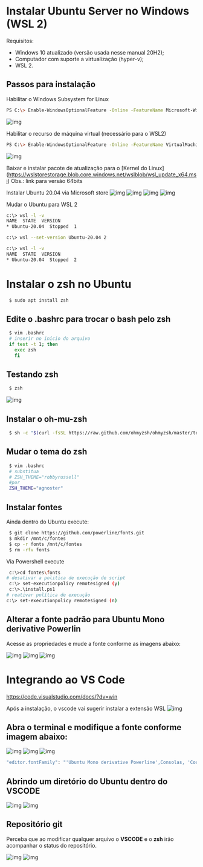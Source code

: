 # Instalar Ubuntu Server no Windows (WSL 2)

Requisitos:

- Windows 10 atualizado (versão usada nesse manual 20H2);
- Computador com suporte a virtualização (hyper-v);
- WSL 2.

## Passos para instalação

Habilitar o Windows Subsystem for Linux
```bash
PS C:\> Enable-WindowsOptionalFeature -Online -FeatureName Microsoft-Windows-Subsystem-Linux
```
![img](/images/01.png)

Habilitar o recurso de máquina virtual (necessário para o WSL2)
```bash
PS C:\> Enable-WindowsOptionalFeature -Online -FeatureName VirtualMachinePlatform
```
![img](/images/02.png)

Baixar e instalar pacote de atualização para o [Kernel do Linux]
(https://wslstorestorage.blob.core.windows.net/wslblob/wsl_update_x64.msi)
Obs.: link para versão 64bits

Instalar Ubuntu 20.04 via Microsoft store
![img](/images/03.png)
![img](/images/04.png)
![img](/images/05.png)
![img](/images/06.png)

Mudar o Ubuntu para WSL 2
```bash
c:\> wsl -l -v
NAME  STATE  VERSION
* Ubuntu-20.04  Stopped  1

c:\> wsl --set-version Ubuntu-20.04 2

c:\> wsl -l -v
NAME  STATE  VERSION
* Ubuntu-20.04  Stopped  2
```

# Instalar o zsh no Ubuntu

```bash
 $ sudo apt install zsh
```
## Edite o .bashrc para trocar o bash pelo zsh
```bash
 $ vim .bashrc
 # inserir no início do arquivo
 if test -t 1; then
   exec zsh
   fi
```
## Testando zsh
```bash
 $ zsh
```
![img](/images/07.png)

## Instalar o oh-mu-zsh
```bash
 $ sh -c "$(curl -fsSL https://raw.github.com/ohmyzsh/ohmyzsh/master/tools/install.sh)"
```

## Mudar o tema do zsh
```bash
 $ vim .bashrc
 # substitua
 # ZSH_THEME="robbyrussell"
 #por
 ZSH_THEME="agnoster"
```

## Instalar fontes
Ainda dentro do Ubuntu execute:
```bash
 $ git clone https://github.com/powerline/fonts.git
 $ mkdir /mnt/c/fontes
 $ cp -r fonts /mnt/c/fontes
 $ rm -rfv fonts
```
Via Powershell execute
```bash
 c:\>cd fontes\fonts
# desativar a politica de execução de script
 c:\> set-executionpolicy remotesigned (y)
 c:\>.\install.ps1
# reativar política de execução
c:\> set-executionpolicy remotesigned (n)
```

## Alterar a fonte padrão para Ubuntu Mono derivative Powerlin
Acesse as propriedades e mude a fonte conforme as imagens abaixo:

![img](/images/08.png)
![img](/images/09.png)
![img](/images/10.png)


# Integrando ao VS Code

https://code.visualstudio.com/docs/?dv=win

Após a instalação, o vscode vai sugerir instalar a extensão WSL
![img](/images/11.png)

## Abra o terminal e modifique a fonte conforme imagem abaixo:

![img](/images/12.png)
![img](/images/13.png)
![img](/images/14.png)

```bash
"editor.fontFamily": "'Ubuntu Mono derivative Powerline',Consolas, 'Courier New', monospace",
```

## Abrindo um diretório do Ubuntu dentro do VSCODE
![img](/images/15.png)
![img](/images/16.png)

## Repositório git
Perceba que ao modificar qualquer arquivo o **VSCODE** e o **zsh** irão acompanhar o status do repositório.

![img](/images/17.png)
![img](/images/18.png)

